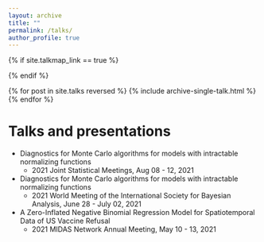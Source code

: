 ```yaml
---
layout: archive
title: ""
permalink: /talks/
author_profile: true
---
```


{% if site.talkmap_link == true %}

{% endif %}

{% for post in site.talks reversed %}
  {% include archive-single-talk.html %}
{% endfor %}

Talks and presentations
======
* Diagnostics for Monte Carlo algorithms for models with intractable normalizing functions
  - 2021 Joint Statistical Meetings, Aug 08 - 12, 2021
* Diagnostics for Monte Carlo algorithms for models with intractable normalizing functions
  - 2021 World Meeting of the International Society for Bayesian Analysis, June 28 - July 02, 2021
* A Zero-Inflated Negative Binomial Regression Model for Spatiotemporal Data of US Vaccine Refusal
  - 2021 MIDAS Network Annual Meeting, May 10 - 13, 2021
